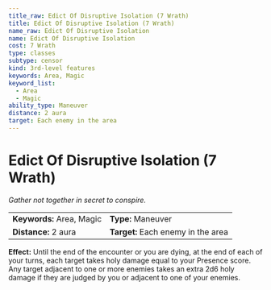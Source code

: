 ```yaml
---
title_raw: Edict Of Disruptive Isolation (7 Wrath)
title: Edict Of Disruptive Isolation (7 Wrath)
name_raw: Edict Of Disruptive Isolation
name: Edict Of Disruptive Isolation
cost: 7 Wrath
type: classes
subtype: censor
kind: 3rd-level features
keywords: Area, Magic
keyword_list:
  - Area
  - Magic
ability_type: Maneuver
distance: 2 aura
target: Each enemy in the area
---
```


# Edict Of Disruptive Isolation (7 Wrath)

*Gather not together in secret to conspire.*

|                           |                                    |
| :------------------------ | :--------------------------------- |
| **Keywords:** Area, Magic | **Type:** Maneuver                 |
| **Distance:** 2 aura      | **Target:** Each enemy in the area |

**Effect:** Until the end of the encounter or you are dying, at the end of each of your turns, each target takes holy damage equal to your Presence score. Any target adjacent to one or more enemies takes an extra 2d6 holy damage if they are judged by you or adjacent to one of your enemies.
